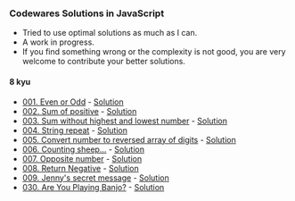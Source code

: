 ### Codewares Solutions in JavaScript
* Tried to use optimal solutions as much as I can. 
* A work in progress.
* If you find something wrong or the complexity is not good, you are very welcome to contribute your better solutions.

#### 8 kyu
* [001. Even or Odd](https://www.codewars.com/kata/53da3dbb4a5168369a0000fe/train/javascript) - [Solution](./8-kyu/1-even-odd.js)
* [002. Sum of positive](https://www.codewars.com/kata/5715eaedb436cf5606000381/train/javascript) - [Solution](./8-kyu/2-positiveSum.js)
* [003. Sum without highest and lowest number](https://www.codewars.com/kata/576b93db1129fcf2200001e6/train/javascript) - [Solution](./8-kyu/3-sumArray.js)
* [004. String repeat](https://www.codewars.com/kata/57a0e5c372292dd76d000d7e/train/javascript) - [Solution](./8-kyu/4-repeatStr.js)
* [005. Convert number to reversed array of digits](https://www.codewars.com/kata/5583090cbe83f4fd8c000051/train/javascript) - [Solution](./8-kyu/5-digitize.js)
* [006. Counting sheep...](https://www.codewars.com/kata/54edbc7200b811e956000556/train/javascript) - [Solution](./8-kyu/6-countSheeps.js)
* [007. Opposite number](https://www.codewars.com/kata/56dec885c54a926dcd001095/train/javascript) - [Solution](./8-kyu/7-opposite.js)
* [008. Return Negative](https://www.codewars.com/kata/55685cd7ad70877c23000102/train/javascript) - [Solution](./8-kyu/8-makeNegative.js)
* [009. Jenny's secret message](https://www.codewars.com/kata/55225023e1be1ec8bc000390/train/javascript) - [Solution](./8-kyu/9-greet.js)
* [030. Are You Playing Banjo?](https://www.codewars.com/kata/55225023e1be1ec8bc000390/train/javascript) - [Solution](./8-kyu/30-areYouPlayingBanjo.js)
